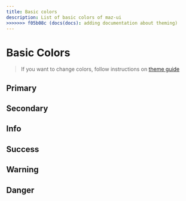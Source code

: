 ```yaml
---
title: Basic colors
description: List of basic colors of maz-ui
>>>>>>> f05b08c (docs(docs): adding documentation about theming)
---
```


# Basic Colors

> If you want to change colors, follow instructions on [theme guide](/guide/theme.md)

## Primary

<ColorContainer color="primary" hex="#1e90ff" />

## Secondary

<ColorContainer color="secondary" hex="#1cd1a1" />

## Info

<ColorContainer color="info" hex="#17a2b8" />

## Success

<ColorContainer color="success" hex="#9acd32" />

## Warning

<ColorContainer color="warning" hex="#fcb731" />

## Danger

<ColorContainer color="danger" hex="#ff6d6a" />
